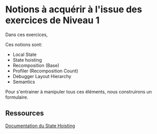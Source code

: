 # Notions à acquérir à l'issue des exercices de Niveau 1

Dans ces exercices, <TBD>

Ces notions sont:

* Local State
* State hoisting
* Recomposition (Base)
* Profiler (Recomposition Count)
* Debugger Layout Hierarchy
* Semantics

Pour s'entrainer à manipuler tous ces éléments, nous construirons un formulaire.

## Ressources

[Documentation du State Hoisting](https://developer.android.com/jetpack/compose/state-hoisting?hl=fr)
